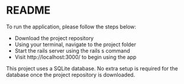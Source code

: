 # README


To run the application, please follow the steps below:

* Download the project repository
* Using your terminal, navigate to the project folder
* Start the rails server using the rails s command
* Visit http://localhost:3000/ to begin using the app


This project uses a SQLite database. No extra setup is required for the database once the project repository is downloaded.
